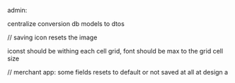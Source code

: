 admin:

centralize conversion db models to dtos


// saving icon resets the image 

iconst should be withing each cell grid, font should be max to the grid cell size

//
 merchant app:
 some fields resets to default or not saved at all at design a